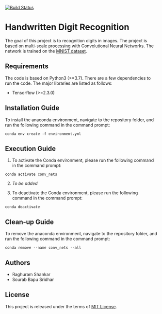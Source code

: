 [![Build Status](https://www.travis-ci.com/sourabbapusridhar/handwritten-digit-recognition-using-cnns.svg?branch=master)](https://www.travis-ci.com/sourabbapusridhar)

# Handwritten Digit Recognition

The goal of this project is to recognition digits in images. The project is based on multi-scale processing with Convolutional Neural Networks. The network is trained on the [MNIST dataset](http://yann.lecun.com/exdb/mnist/).

## Requirements
The code is based on Python3 (>=3.7). There are a few dependencies to run the code. The major libraries are listed as follows:
* Tensorflow (>=2.3.0)

## Installation Guide
To install the anaconda environment, navigate to the repository folder, and run the following command in the command prompt:

`conda env create -f environment.yml`

## Execution Guide
1. To activate the Conda environment, please run the following command in the command prompt:

`conda activate conv_nets`

2. *To be added*

3. To deactivate the Conda environment, please run the following command in the command prompt:

`conda deactivate`

## Clean-up Guide
To remove the anaconda environment, navigate to the repository folder, and run the following command in the command prompt:

`conda remove --name conv_nets --all`

## Authors
* Raghuram Shankar
* Sourab Bapu Sridhar

## License
This project is released under the terms of [MIT License](LICENSE).